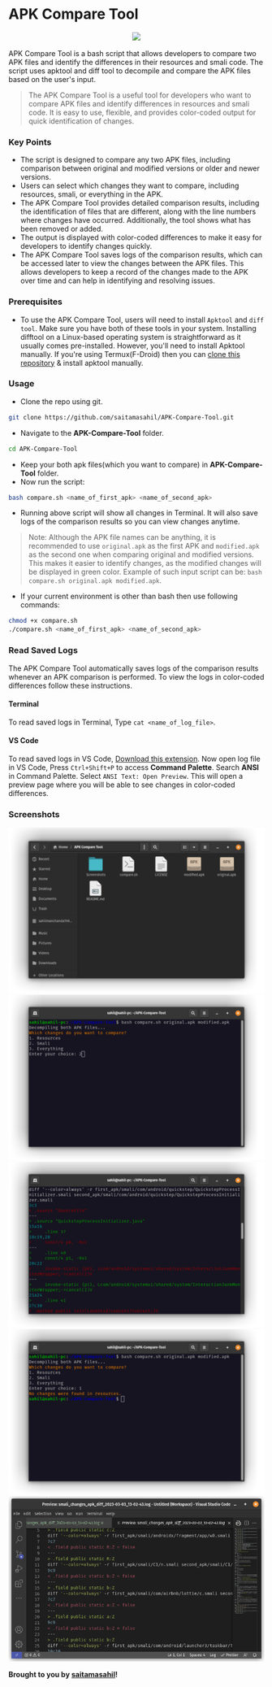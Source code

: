 # APK Compare Tool

<div align="center">
    <img src="screenshots/banner.png">
</div>

APK Compare Tool is a bash script that allows developers to compare two APK files and identify the differences in their resources and smali code. The script uses apktool and diff tool to decompile and compare the APK files based on the user's input.
> The APK Compare Tool is a useful tool for developers who want to compare APK files and identify differences in resources and smali code. It is easy to use, flexible, and provides color-coded output for quick identification of changes.

### Key Points
- The script is designed to compare any two APK files, including comparison between original and modified versions or older and newer versions.
- Users can select which changes they want to compare, including resources, smali, or everything in the APK.
- The APK Compare Tool provides detailed comparison results, including the identification of files that are different, along with the line numbers where changes have occurred. Additionally, the tool shows what has been removed or added.
- The output is displayed with color-coded differences to make it easy for developers to identify changes quickly.
- The APK Compare Tool saves logs of the comparison results, which can be accessed later to view the changes between the APK files. This allows developers to keep a record of the changes made to the APK over time and can help in identifying and resolving issues.

### Prerequisites
- To use the APK Compare Tool, users will need to install `Apktool` and `diff tool`. Make sure you have both of these tools in your system. Installing difftool on a Linux-based operating system is straightforward as it usually comes pre-installed. However, you'll need to install Apktool manually. If you're using Termux(F-Droid) then you can [clone this repository](https://github.com/rendiix/termux-apktool) & install apktool manually.

### Usage
- Clone the repo using git.
```sh
git clone https://github.com/saitamasahil/APK-Compare-Tool.git
```
- Navigate to the **APK-Compare-Tool** folder.
```sh
cd APK-Compare-Tool
```
- Keep your both apk files(which you want to compare) in **APK-Compare-Tool** folder.
- Now run the script:
```sh
bash compare.sh <name_of_first_apk> <name_of_second_apk>
```
- Running above script will show all changes in Terminal. It will also save logs of the comparison results so you can view changes anytime.
> Note: Although the APK file names can be anything, it is recommended to use `original.apk` as the first APK and `modified.apk` as the second one when comparing original and modified versions. This makes it easier to identify changes, as the modified changes will be displayed in green color. Example of such input script can be: `bash compare.sh original.apk modified.apk`.
- If your current environment is other than bash then use following commands:
```sh
chmod +x compare.sh
./compare.sh <name_of_first_apk> <name_of_second_apk>
```

### Read Saved Logs
The APK Compare Tool automatically saves logs of the comparison results whenever an APK comparison is performed. To view the logs in color-coded differences follow these instructions.

#### Terminal
To read saved logs in Terminal, Type `cat <name_of_log_file>`.

#### VS Code
To read saved logs in VS Code, [Download this extension](https://marketplace.visualstudio.com/items?itemName=iliazeus.vscode-ansi). Now open log file in VS Code, Press `Ctrl+Shift+P` to access **Command Palette**. Search **ANSI** in Command Palette. Select `ANSI Text: Open Preview`. This will open a preview page where you will be able to see changes in color-coded differences.

### Screenshots
<div align="center">
    <img src="screenshots/screenshot1.png">
</div>
<div align="center">
    <img src="screenshots/screenshot2.png">
</div>
<div align="center">
    <img src="screenshots/screenshot3.png">
</div>
<div align="center">
    <img src="screenshots/screenshot4.png">
</div>
<div align="center">
    <img src="screenshots/screenshot5.png">
</div>

**Brought to you by [saitamasahil](https://github.com/saitamasahil)!**